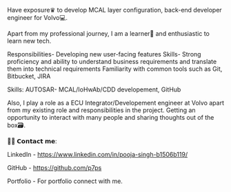 Have exposure♛ to develop MCAL layer configuration, back-end developer engineer for Volvo💻. 

Apart from my professional journey, I am a learner📝 and enthusiastic to learn new tech. 

Responsibilities- Developing new user-facing features
Skills- Strong proficiency and ability to understand business requirements and translate them into technical requirements Familiarity with common tools such as Git, Bitbucket, JIRA

Skills: AUTOSAR- MCAL/IoHwAb/CDD developement, GitHub

Also, I play a role as a ECU Integrator/Developement engineer at Volvo apart from my existing role and responsibilities in the project. Getting an opportunity to interact with many people and sharing thoughts out of the box🗃.

🙋‍♂️ 𝗖𝗼𝗻𝘁𝗮𝗰𝘁 𝗺𝗲:

LinkedIn - https://www.linkedin.com/in/pooja-singh-b1506b119/

GitHub - https://github.com/p7ps

Portfolio - For portfolio connect with me.
